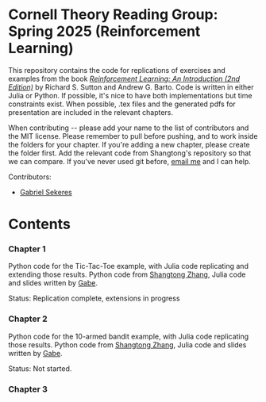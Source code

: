 # Cornell Theory Reading Group: Spring 2025 (Reinforcement Learning)

This repository contains the code for replications of exercises and examples from the book [_Reinforcement Learning: An Introduction (2nd Edition)_](http://incompleteideas.net/book/the-book-2nd.html) by Richard S. Sutton and Andrew G. Barto. Code is written in either Julia or Python. If possible, it's nice to have both implementations but time constraints exist. When possible, .tex files and the generated pdfs for presentation are included in the relevant chapters.

When contributing -- please add your name to the list of contributors and the MIT license. Please remember to pull before pushing, and to work inside the folders for your chapter. If you're adding a new chapter, please create the folder first. Add the relevant code from Shangtong's repository so that we can compare. If you've never used git before, [email me](mailto:gs754@cornell.edu) and I can help.


Contributors: 
 - [Gabriel Sekeres](https://gabesekeres.com/)

# Contents

### Chapter 1

Python code for the Tic-Tac-Toe example, with Julia code replicating and extending those results. Python code from [Shangtong Zhang](https://github.com/ShangtongZhang/reinforcement-learning-an-introduction), Julia code and slides written by [Gabe](https://gabesekeres.com/).

Status: Replication complete, extensions in progress

### Chapter 2

Python code for the 10-armed bandit example, with Julia code replicating those results. Python code from [Shangtong Zhang](https://github.com/ShangtongZhang/reinforcement-learning-an-introduction), Julia code and slides written by [Gabe](https://gabesekeres.com/).

Status: Not started.

### Chapter 3


